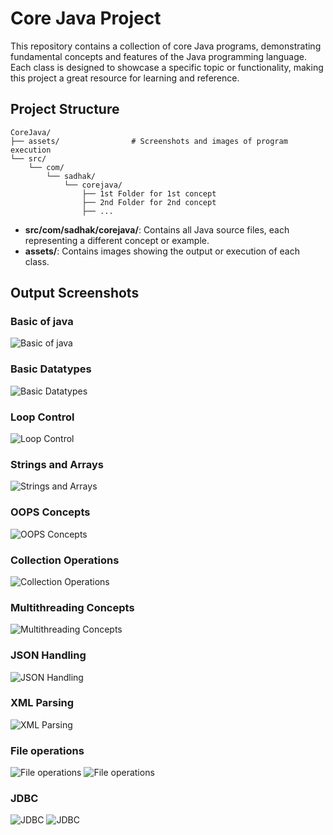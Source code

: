 # Core Java Project

This repository contains a collection of core Java programs, demonstrating fundamental concepts and features of the Java programming language. Each class is designed to showcase a specific topic or functionality, making this project a great resource for learning and reference.

## Project Structure

```
CoreJava/
├── assets/                # Screenshots and images of program execution
└── src/
    └── com/
        └── sadhak/
            └── corejava/
                ├── 1st Folder for 1st concept
                ├── 2nd Folder for 2nd concept
                ├── ...
```

- **src/com/sadhak/corejava/**: Contains all Java source files, each representing a different concept or example.
- **assets/**: Contains images showing the output or execution of each class.

## Output Screenshots

### Basic of java
![Basic of java](assets/javabasics.png)

### Basic Datatypes
![Basic Datatypes](assets/BasicDataTypes.png)

### Loop Control
![Loop Control](assets/LoopsAndDecisionMaking.png)

### Strings and Arrays
![Strings and Arrays](assets/StringsAndArrays.png)

### OOPS Concepts
![OOPS Concepts](assets/OopsConcepts.png)

### Collection Operations
![Collection Operations](assets/CollectionOperation.png)

### Multithreading Concepts
![Multithreading Concepts](assets/Multithreading.png)

### JSON Handling
![JSON Handling](assets/Json.png)

### XML Parsing
![XML Parsing](assets/xml.png)

### File operations
![File operations](assets/FilesReadAndWrite.png)
![File operations](assets/FileReadAndWrite2.png)

### JDBC
![JDBC](assets/jdbc.png)
![JDBC](assets/Jdbc2.png)
